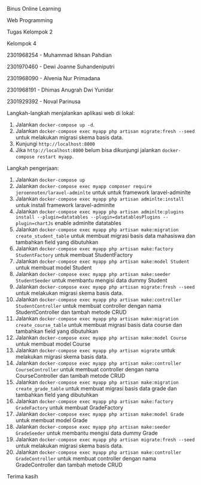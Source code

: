 Binus Online Learning

Web Programming

Tugas Kelompok 2

Kelompok 4

2301968254 - Muhammad Ikhsan Pahdian

2301970460 - Dewi Joanne Suhandeniputri

2301968090 - Alvenia Nur Primadana

2301968191 - Dhimas Anugrah Dwi Yunidar

2301929392 - Noval Parinusa

Langkah-langkah menjalankan aplikasi web di lokal:

1. Jalankan `docker-compose up -d`.
2. Jalankan `docker-compose exec myapp php artisan migrate:fresh --seed` untuk melakukan migrasi skema basis data.
3. Kunjungi `http://localhost:8000`
4. Jika `http://localhost:8000` belum bisa dikunjungi jalankan `docker-compose restart myapp`.

Langkah pengerjaan:

1. Jalankan `docker-compose up`
2. Jalankan `docker-compose exec myapp composer require jeroennoten/laravel-adminlte` untuk untuk framework laravel-adminlte
3. Jalankan `docker-compose exec myapp php artisan adminlte:install` untuk install framework laravel-adminlte
4. Jalankan `docker-compose exec myapp php artisan adminlte:plugins install --plugin=datatables --plugin=datatablesPlugins --plugin=chartJs` enable adminlte datatables
5. Jalankan `docker-compose exec myapp php artisan make:migration create_student_table` untuk membuat migrasi basis data mahasiswa dan tambahkan field yang dibutuhkan
6. Jalankan `docker-compose exec myapp php artisan make:factory StudentFactory` untuk membuat StudentFactory
7. Jalankan `docker-compose exec myapp php artisan make:model Student` untuk membuat model Student
8. Jalankan `docker-compose exec myapp php artisan make:seeder StudentSeeder` untuk membantu mengisi data dummy Student
9. Jalankan `docker-compose exec myapp php artisan migrate:fresh --seed` untuk melakukan migrasi skema basis data.
10. Jalankan `docker-compose exec myapp php artisan make:controller StudentController` untuk membuat controller dengan nama StudentController dan tambah metode CRUD
11. Jalankan `docker-compose exec myapp php artisan make:migration create_course_table` untuk membuat migrasi basis data course dan tambahkan field yang dibutuhkan
12. Jalankan `docker-compose exec myapp php artisan make:model Course` untuk membuat model Course
13. Jalankan `docker-compose exec myapp php artisan migrate` untuk melakukan migrasi skema basis data.
14. Jalankan `docker-compose exec myapp php artisan make:controller CourseController` untuk membuat controller dengan nama CourseController dan tambah metode CRUD
15. Jalankan `docker-compose exec myapp php artisan make:migration create_grade_table` untuk membuat migrasi basis data grade dan tambahkan field yang dibutuhkan
16. Jalankan `docker-compose exec myapp php artisan make:factory GradeFactory` untuk membuat GradeFactory
17. Jalankan `docker-compose exec myapp php artisan make:model Grade` untuk membuat model Grade
18. Jalankan `docker-compose exec myapp php artisan make:seeder GradeSeeder` untuk membantu mengisi data dummy Grade
19. Jalankan `docker-compose exec myapp php artisan migrate:fresh --seed` untuk melakukan migrasi skema basis data.
20. Jalankan `docker-compose exec myapp php artisan make:controller GradeController` untuk membuat controller dengan nama GradeController dan tambah metode CRUD

Terima kasih
